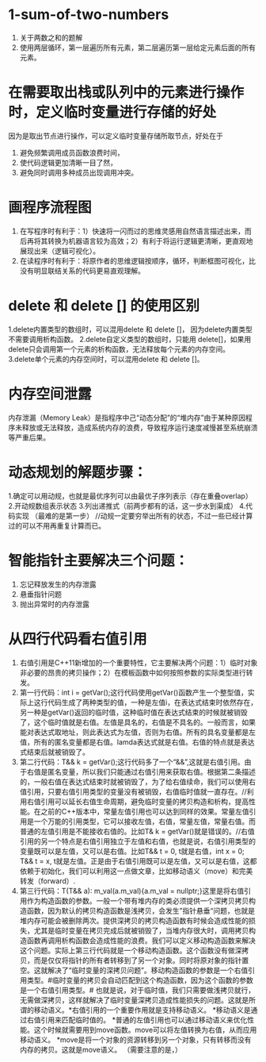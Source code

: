 # 1-sum-of-two-numbers
1. 关于两数之和的题解
2. 使用两层循环，第一层遍历所有元素，第二层遍历第一层给定元素后面的所有元素。

# 在需要取出栈或队列中的元素进行操作时，定义临时变量进行存储的好处
因为是取出节点进行操作，可以定义临时变量存储所取节点，好处在于 
1. 避免频繁调用成员函数浪费时间， 
2. 使代码逻辑更加清晰一目了然， 
3. 避免同时调用多种成员出现调用冲突。

# 画程序流程图
1. 在写程序时有利于：1）快速将一闪而过的思维灵感用自然语言描述出来，而后再将其转换为机器语言较为高效；2）有利于将运行逻辑更清晰，更直观地展现出来（逻辑可视化）。
2. 在读程序时有利于：将原作者的思维逻辑按顺序，循环，判断框图可视化，比没有明显联结关系的代码更易直观理解。

# delete 和 delete [] 的使用区别
1.delete内置类型的数组时，可以混用delete 和 delete []， 因为delete内置类型不需要调用析构函数。
2.delete自定义类型的数组时，只能用 delete[]，如果用delete只会调用第一个元素的析构函数，无法释放每个元素的内存空间。
3.delete单个元素的内存空间时，可以混用delete 和 delete []。

# 内存空间泄露
内存泄漏（Memory Leak）是指程序中己“动态分配”的“堆内存”由于某种原因程序未释放或无法释放，造成系统内存的浪费，导致程序运行速度减慢甚至系统崩溃等严重后果。


# 动态规划的解题步骤：
1.确定可以用动规，也就是最优序列可以由最优子序列表示（存在重叠overlap）
2.开动规数组表示状态
3.列出递推式（前两步都有的话，这一步水到渠成）
4.代码实现
（最难的是第一步）
//动规一定要穷举出所有的状态，不过一些已经计算过的可以不用再重复计算而已。

# 智能指针主要解决三个问题：
1. 忘记释放发生的内存泄露
2. 悬垂指针问题
3. 抛出异常时的内存泄露

# 从四行代码看右值引用
1. 右值引用是C++11新增加的一个重要特性，它主要解决两个问题：1）临时对象非必要的昂贵的拷贝操作；2）在模板函数中如何按照参数的实际类型进行转发。
2. 第一行代码：int i = getVar();这行代码使用getVar()函数产生一个整型值，实际上这行代码生成了两种类型的值，一种是左值i，在表达式结束时依然存在，另一种是getVar()返回的临时值，这种临时值在表达式结束的时候就被销毁了，这个临时值就是右值。左值是具名的，右值是不具名的。一般而言，如果能对表达式取地址，则此表达式为左值，否则为右值。所有的具名变量都是左值，所有的匿名变量都是右值。lamda表达式就是右值。右值的特点就是表达式结束后就被销毁了。
3. 第二行代码：T&& k = getVar();这行代码多了一个“&&”,这就是右值引用。由于右值是匿名变量，所以我们只能通过右值引用来获取右值。根据第二条描述的，一般右值在表达式结束时就被销毁了，为了给右值续命，我们可以使用右值引用，只要右值引用类型的变量没有被销毁，右值临时值就一直存在。//利用右值引用可以延长右值生命周期，避免临时变量的拷贝构造和析构，提高性能。在之前的C++版本中，常量左值引用也可以达到同样的效果。常量左值引用是一个万能的引用类型，它可以接收左值，右值，常量左值，常量右值。而普通的左值引用是不能接收右值的。比如T& k = getVar()就是错误的。//右值引用的另一个特点是右值引用独立于左值和右值，也就是说，右值引用类型的变量既可以是左值，又可以是右值。比如T&& t = 0, t就是右值，int x = 0; T&& t = x, t就是左值。正是由于右值引用既可以是左值，又可以是右值，这都依赖于初始化，我们可以利用这一点做文章，比如移动语义（move）和完美转发（forward）.
4. 第三行代码：T(T&& a): m_val(a.m_val){a.m_val = nullptr;}这里是将右值引用作为构造函数的参数。一般一个带有堆内存的类必须提供一个深拷贝拷贝构造函数，因为默认的拷贝构造函数是浅拷贝，会发生”指针悬垂“问题，也就是堆内存可能会被删除两次。提供深拷贝的拷贝构造函数有时候会造成性能的损失，尤其是临时变量在拷贝完成后就被销毁了，当堆内存很大时，调用拷贝构造函数再调用析构函数会造成性能的浪费。我们可以定义移动构造函数来解决这个问题。实际上第三行代码就是一个移动构造函数。这个函数没有做深拷贝，而是仅仅将指针的所有者转移到了另一个对象。同时将原对象的指针置空。这就解决了“临时变量的深拷贝问题”。移动构造函数的参数是一个右值引用类型。#临时变量的拷贝会自动匹配到这个构造函数，因为这个函数的参数是一个右值引用类型。# 也就是说，对于临时值，我们只需要做浅拷贝就行，无需做深拷贝，这样就解决了临时变量深拷贝造成性能损失的问题。这就是所谓的移动语义。*右值引用的一个重要作用就是支持移动语义。
*移动语义是通过右值引用来匹配临时值的。
*普通的左值引用也可以通过移动语义来优化性能。这个时候就需要用到move函数。move可以将左值转换为右值，从而应用移动语义。
*move是将一个对象的资源转移到另一个对象，只有转移而没有内存的拷贝。这就是move语义。
（需要注意的是，）


